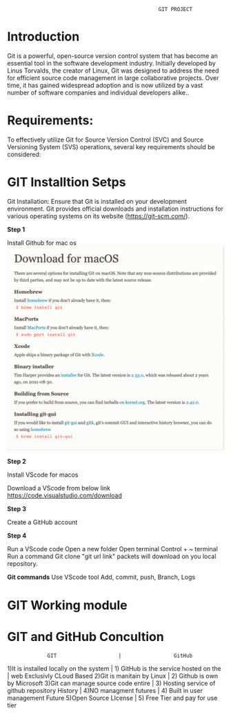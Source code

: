                                                      GIT PROJECT

# Introduction
   Git is a powerful, open-source version control system that has become an essential tool in the software development industry. Initially developed by Linus Torvalds, the creator of Linux, Git was designed to address the need for efficient source code management in large collaborative projects. Over time, it has gained widespread adoption and is now utilized by a vast number of software companies and individual developers alike..
# Requirements:
   To effectively utilize Git for Source Version Control (SVC) and Source Versioning System (SVS) operations, several key requirements should be considered:

# GIT Installtion Setps

Git Installation: Ensure that Git is installed on your development environment. Git provides official downloads and installation instructions for various operating systems on its website (https://git-scm.com/).

**Step 1**

  Install Github for mac os
  ![alt file](Images/GitforMacos.png)

**Step 2**

  Install VScode for macos 

  Download a VScode from below link
  https://code.visualstudio.com/download


**Step 3**

  Create a GitHub account 

  
**Step 4**

  Run a VScode code 
  Open a new folder
  Open terminal
  Control + ~ terminal 
  Run a command Git clone "git url link"
  packets will download on you local repository.

**Git commands**
  Use VScode tool Add, commit, push, Branch, Logs 

# GIT Working module


# GIT and GitHub Concultion

                 GIT                    |                 GitHub
                                     
1)It is installed locally on the system | 1) GitHub is the service hosted on the 
                                        |    web Exclusivly CLoud Based
2)Git is manitain by Linux              | 2) Github is own by Microsoft
3)Git can manage source code entire     | 3) Hosting service of github repository
History                                 | 
4)NO managment futures                  | 4) Built in user management Future
5)Open Source LIcense                   | 5) Free Tier and pay for use tier
